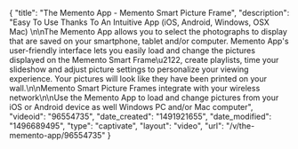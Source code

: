 {
    "title": "The Memento App - Memento Smart Picture Frame",
    "description": "Easy To Use Thanks To An Intuitive App (iOS, Android, Windows, OSX Mac) \n\nThe Memento App allows you to select the photographs to display that are saved on your smartphone, tablet and\/or computer. Memento App's user-friendly interface lets you easily load and change the pictures displayed on the Memento Smart Frame\u2122, create playlists, time your slideshow and adjust picture settings to personalize your viewing experience. Your pictures will look like they have been printed on your wall.\n\nMemento Smart Picture Frames integrate with your wireless network\n\nUse the Memento App to load and change pictures from your iOS or Android device as well Windows PC and\/or Mac computer",
    "videoid": "96554735",
    "date_created": "1491921655",
    "date_modified": "1496689495",
    "type": "captivate",
    "layout": "video",
    "url": "\/v\/the-memento-app\/96554735"
}